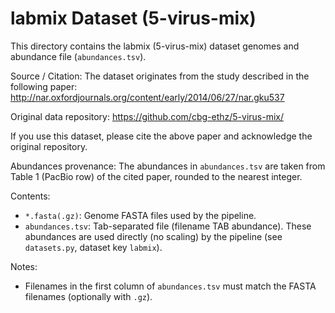 # labmix Dataset (5-virus-mix)

This directory contains the labmix (5-virus-mix) dataset genomes and abundance file (`abundances.tsv`).

Source / Citation:
The dataset originates from the study described in the following paper:
http://nar.oxfordjournals.org/content/early/2014/06/27/nar.gku537

Original data repository:
https://github.com/cbg-ethz/5-virus-mix/

If you use this dataset, please cite the above paper and acknowledge the original repository.

Abundances provenance:
The abundances in `abundances.tsv` are taken from Table 1 (PacBio row) of the cited paper, rounded to the nearest integer.

Contents:
- `*.fasta(.gz)`: Genome FASTA files used by the pipeline.
- `abundances.tsv`: Tab-separated file (filename TAB abundance). These abundances are used directly (no scaling) by the pipeline (see `datasets.py`, dataset key `labmix`).

Notes:
- Filenames in the first column of `abundances.tsv` must match the FASTA filenames (optionally with `.gz`).
